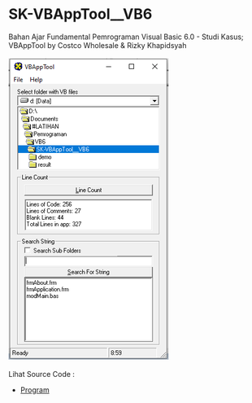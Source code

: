 # SK-VBAppTool__VB6
Bahan Ajar Fundamental Pemrograman Visual Basic 6.0 - Studi Kasus; VBAppTool by Costco Wholesale & Rizky Khapidsyah<br><br>
<img src="https://github.com/RizkyKhapidsyah/SK-VBAppTool__VB6/blob/main/result/001.PNG"><br><br>
Lihat Source Code : <br>
- <a href="https://github.com/RizkyKhapidsyah/SK-VBAppTool__VB6/blob/main/frmApplication.frm">Program</a>

